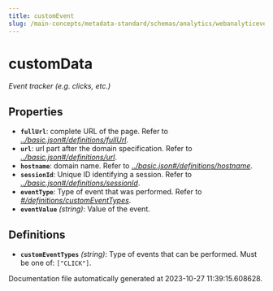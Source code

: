 ```yaml
---
title: customEvent
slug: /main-concepts/metadata-standard/schemas/analytics/webanalyticeventtype/customevent
---
```


# customData

*Event tracker (e.g. clicks, etc.)*

## Properties

- **`fullUrl`**: complete URL of the page. Refer to *[../basic.json#/definitions/fullUrl](#/basic.json#/definitions/fullUrl)*.
- **`url`**: url part after the domain specification. Refer to *[../basic.json#/definitions/url](#/basic.json#/definitions/url)*.
- **`hostname`**: domain name. Refer to *[../basic.json#/definitions/hostname](#/basic.json#/definitions/hostname)*.
- **`sessionId`**: Unique ID identifying a session. Refer to *[../basic.json#/definitions/sessionId](#/basic.json#/definitions/sessionId)*.
- **`eventType`**: Type of event that was performed. Refer to *[#/definitions/customEventTypes](#definitions/customEventTypes)*.
- **`eventValue`** *(string)*: Value of the event.
## Definitions

- <a id="definitions/customEventTypes"></a>**`customEventTypes`** *(string)*: Type of events that can be performed. Must be one of: `["CLICK"]`.


Documentation file automatically generated at 2023-10-27 11:39:15.608628.
